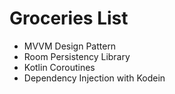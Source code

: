 # Groceries List

- MVVM Design Pattern
- Room Persistency Library
- Kotlin Coroutines
- Dependency Injection with Kodein
